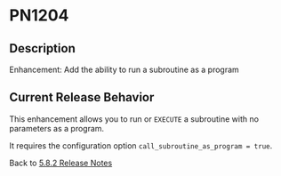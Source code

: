 # PN1204

<PageHeader />

## Description

Enhancement: Add the ability to run a subroutine as a program

## Current Release Behavior

This enhancement allows you to run or `EXECUTE` a subroutine with no parameters as a program.

It requires the configuration option `call_subroutine_as_program = true`.

Back to [5.8.2 Release Notes](./../README.md)
  
<PageFooter />
